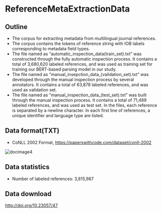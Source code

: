 # ReferenceMetaExtractionData

## Outline
- The corpus for extracting metadata from multilingual journal references.
- The corpus contains the tokens of reference string with IOB labels corresponding to metadata field types.
- The file named as “automatic_inspection_data(train_set).txt” was constructed through the fully automatic inspection process. It contains a total of 3,680,620 labeled references, and was used as training set for training our BERT-based parsing model in our study.
- The file named as “manual_insepction_data_(validation_set).txt” was developed through the manual inspection process by several annotators. It contains a total of 63,878 labeled references, and was used as validation set.
- The file named as “manual_inspection_data_(test_set).txt” was built through the manual inspection process. It contains a total of 71,489 labeled references, and was used as test set.
In the files, each reference is separated by a newline character. In each first line of references, a unique identifier and language type are listed.

## Data format(TXT)
- CoNLL 2002 Format, https://paperswithcode.com/dataset/conll-2002

![docimage4](https://github.com/user-attachments/assets/4715824c-c4d4-4456-bb63-7652f0fe13ce)

## Data statistics
- Number of labeled references: 3,815,987

##  Data download
http://doi.org/10.23057/47

